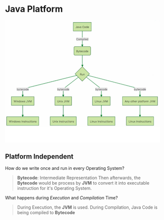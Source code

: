 # Java Platform

![How Java Works (Overview)](images/Java_Overview.png)

## Platform Independent

How do we write once and run in every Operating System?

> **Bytecode**: Intermediate Representation
Then afterwards, the **Bytecode** would be process by **JVM** to convert it into executable instruction for it's Operating System.

What happens during *Execution* and *Compilation* Time?

> During Execution, the **JVM** is used. During Compilation, Java Code is being compiled to **Bytecode**
